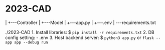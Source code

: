 # 2023-CAD
[File-tree]:
2023-CAD
|
+---Controller
|
+---Model
|
+---app.py
|
+---.env
|
\---requirements.txt


[Usage]:
    WorkSpace: 
        ./2023-CAD
    1. Install libraries:
        $ `pip install -r requirements.txt`
    2. DB config setting:
        - .env
    3. Host backend server:
        $ `python3 app.py` or `flask --app app --debug run`